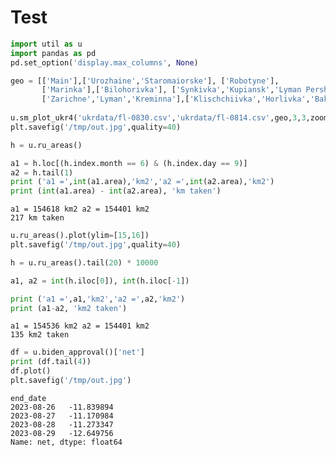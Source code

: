 # Test

```python
import util as u
import pandas as pd
pd.set_option('display.max_columns', None)
```









```python
geo = [['Main'],['Urozhaine','Staromaiorske'], ['Robotyne'],
       ['Marinka'],['Bilohorivka'], ['Synkivka','Kupiansk','Lyman Pershyi'],
       ['Zarichne','Lyman','Kreminna'],['Klischchiivka','Horlivka','Bakhmut'],['Zolotarivka','Spirne']]
       
u.sm_plot_ukr4('ukrdata/fl-0830.csv','ukrdata/fl-0814.csv',geo,3,3,zoom=0.03,fsize=(10,10),)
plt.savefig('/tmp/out.jpg',quality=40)
```








```python
h = u.ru_areas()

a1 = h.loc[(h.index.month == 6) & (h.index.day == 9)]
a2 = h.tail(1)
print ('a1 =',int(a1.area),'km2','a2 =',int(a2.area),'km2')
print (int(a1.area) - int(a2.area), 'km taken')
```

```text
a1 = 154618 km2 a2 = 154401 km2
217 km taken
```












```python
u.ru_areas().plot(ylim=[15,16])
plt.savefig('/tmp/out.jpg',quality=40)
```


```python
h = u.ru_areas().tail(20) * 10000

a1, a2 = int(h.iloc[0]), int(h.iloc[-1])

print ('a1 =',a1,'km2','a2 =',a2,'km2')
print (a1-a2, 'km2 taken')
```

```text
a1 = 154536 km2 a2 = 154401 km2
135 km2 taken
```
























































```python
df = u.biden_approval()['net']
print (df.tail(4))
df.plot()
plt.savefig('/tmp/out.jpg')
```

```text
end_date
2023-08-26   -11.839894
2023-08-27   -11.170984
2023-08-28   -11.273347
2023-08-29   -12.649756
Name: net, dtype: float64
```




